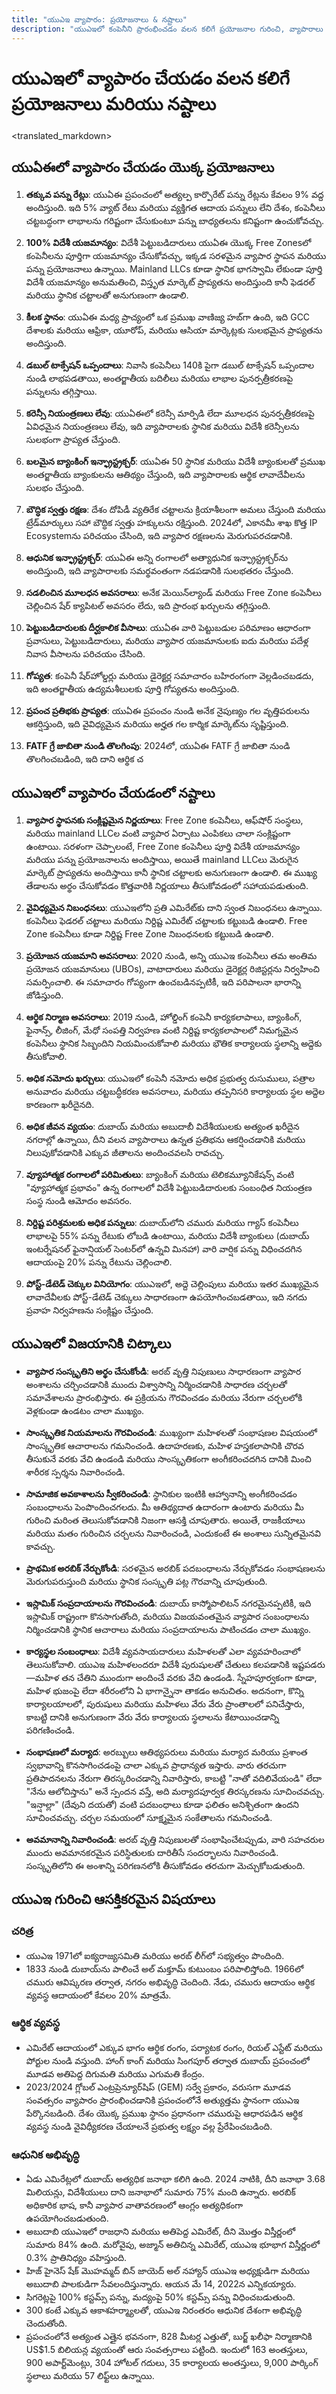 ```yaml
---
title: "యుఎఇ వ్యాపారం: ప్రయోజనాలు & నష్టాలు"
description: "యుఎఇలో కంపెనీని ప్రారంభించడం వలన కలిగే ప్రయోజనాల గురించి, వ్యాపారాలు ఎదుర్కొనే సమస్యలు మరియు యుఎఇ వ్యాపార సంస్థ యొక్క ఉత్తమ ఉపయోగాల పై సమగ్ర అవలోకనం."
---
```


# యుఎఇలో వ్యాపారం చేయడం వలన కలిగే ప్రయోజనాలు మరియు నష్టాలు

<translated_markdown>

## యుఏఈలో వ్యాపారం చేయడం యొక్క ప్రయోజనాలు

1. **తక్కువ పన్ను రేట్లు**: యుఏఈ ప్రపంచంలో అత్యల్ప కార్పొరేట్ పన్ను రేట్లను కేవలం 9% వద్ద అందిస్తుంది. ఇది 5% వ్యాట్ రేటు మరియు వ్యక్తిగత ఆదాయ పన్నులు లేని దేశం, కంపెనీలు చట్టబద్ధంగా లాభాలను గరిష్టంగా చేసుకుంటూ పన్ను బాధ్యతలను కనిష్టంగా ఉంచుకోవచ్చు.

2. **100% విదేశీ యజమాన్యం**: విదేశీ పెట్టుబడిదారులు యుఏఈ యొక్క Free Zonesలో కంపెనీలను పూర్తిగా యజమాన్యం చేసుకోవచ్చు, ఇక్కడ సరళమైన వ్యాపార స్థాపన మరియు పన్ను ప్రయోజనాలు ఉన్నాయి. Mainland LLCs కూడా స్థానిక భాగస్వామి లేకుండా పూర్తి విదేశీ యజమాన్యం అనుమతించి, విస్తృత మార్కెట్ ప్రాప్యతను అందిస్తుంది కానీ ఫెడరల్ మరియు స్థానిక చట్టాలతో అనుగుణంగా ఉండాలి.

3. **కీలక స్థానం**: యుఏఈ మధ్య ప్రాచ్యంలో ఒక ప్రముఖ వాణిజ్య హబ్‌గా ఉంది, ఇది GCC దేశాలకు మరియు ఆఫ్రికా, యూరోప్, మరియు ఆసియా మార్కెట్లకు సులభమైన ప్రాప్యతను అందిస్తుంది.

4. **డబుల్ టాక్సేషన్ ఒప్పందాలు**: నివాసి కంపెనీలు 140కి పైగా డబుల్ టాక్సేషన్ ఒప్పందాల నుండి లాభపడతాయి, అంతర్జాతీయ బదిలీలు మరియు లాభాల పునర్పత్రీకరణపై పన్నులను తగ్గిస్తాయి.

5. **కరెన్సీ నియంత్రణలు లేవు**: యుఏఈలో కరెన్సీ మార్పిడి లేదా మూలధన పునర్పత్రీకరణపై ఏవిధమైన నియంత్రణలు లేవు, ఇది వ్యాపారాలకు స్థానిక మరియు విదేశీ కరెన్సీలను సులభంగా ప్రాప్యత చేస్తుంది.

6. **బలమైన బ్యాంకింగ్ ఇన్ఫ్రాస్ట్రక్చర్**: యుఏఈ 50 స్థానిక మరియు విదేశీ బ్యాంకులతో ప్రముఖ అంతర్జాతీయ బ్యాంకులను ఆతిథ్యం చేస్తుంది, ఇది వ్యాపారాలకు ఆర్థిక లావాదేవీలను సులభం చేస్తుంది.

7. **బౌద్ధిక స్వత్తు రక్షణ**: దేశం దోపిడీ వ్యతిరేక చట్టాలను క్రియాశీలంగా అమలు చేస్తుంది మరియు ట్రేడ్‌మార్కులు సహా బౌద్ధిక స్వత్తు హక్కులను రక్షిస్తుంది. 2024లో, ఎకానమీ శాఖ కొత్త IP Ecosystemను పరిచయం చేసింది, ఇది వ్యాపార రక్షణలను మెరుగుపరచడానికి.

8. **ఆధునిక ఇన్ఫ్రాస్ట్రక్చర్**: యుఏఈ అన్ని రంగాలలో అత్యాధునిక ఇన్ఫ్రాస్ట్రక్చర్‌ను అందిస్తుంది, ఇది వ్యాపారాలకు సమర్థవంతంగా నడపడానికి సులభతరం చేస్తుంది.

9. **సడలించిన మూలధన అవసరాలు**: అనేక మెయిన్‌ల్యాండ్ మరియు Free Zone కంపెనీలు చెల్లించిన షేర్ క్యాపిటల్ అవసరం లేదు, ఇది ప్రారంభ ఖర్చులను తగ్గిస్తుంది.

10. **పెట్టుబడిదారులకు దీర్ఘకాలిక వీసాలు**: యుఏఈ వారి పెట్టుబడుల పరిమాణం ఆధారంగా ప్రవాసులు, పెట్టుబడిదారులు, మరియు వ్యాపార యజమానులకు ఐదు మరియు పదేళ్ల నివాస వీసాలను పరిచయం చేసింది.

11. **గోప్యత**: కంపెనీ షేర్‌హోల్డర్లు మరియు డైరెక్టర్ల సమాచారం బహిరంగంగా వెల్లడించబడదు, ఇది అంతర్జాతీయ ఉద్యమశీలులకు పూర్తి గోప్యతను అందిస్తుంది.

12. **ప్రపంచ ప్రతిభకు ప్రాప్యత**: యుఏఈ ప్రపంచం నుండి అనేక నైపుణ్యం గల వృత్తిపరులను ఆకర్షిస్తుంది, ఇది వైవిధ్యమైన మరియు అర్హత గల కార్మిక మార్కెట్‌ను సృష్టిస్తుంది.

13. **FATF గ్రే జాబితా నుండి తొలగింపు**: 2024లో, యుఏఈ FATF గ్రే జాబితా నుండి తొలగించబడింది, ఇది దాని ఆర్థిక చ

## యుఎఇలో వ్యాపారం చేయడంలో నష్టాలు

1. **వ్యాపార స్థాపనకు సంక్లిష్టమైన నిర్ణయాలు**: Free Zone కంపెనీలు, ఆఫ్‌షోర్ సంస్థలు, మరియు mainland LLCల వంటి వ్యాపార ఏర్పాటు ఎంపికలు చాలా సంక్లిష్టంగా ఉంటాయి. సరళంగా చెప్పాలంటే, Free Zone కంపెనీలు పూర్తి విదేశీ యాజమాన్యం మరియు పన్ను ప్రయోజనాలను అందిస్తాయి, అయితే mainland LLCలు మెరుగైన మార్కెట్ ప్రాప్యతను అందిస్తాయి కానీ స్థానిక చట్టాలకు అనుగుణంగా ఉండాలి. ఈ ముఖ్య తేడాలను అర్థం చేసుకోవడం కొత్తవారికి నిర్ణయాలు తీసుకోవడంలో సహాయపడుతుంది.

2. **వైవిధ్యమైన నిబంధనలు**: యుఎఇలోని ప్రతి ఎమిరేట్‌కు దాని స్వంత నిబంధనలు ఉన్నాయి. కంపెనీలు ఫెడరల్ చట్టాలు మరియు నిర్దిష్ట ఎమిరేట్ చట్టాలకు కట్టుబడి ఉండాలి. Free Zone కంపెనీలు కూడా నిర్దిష్ట Free Zone నిబంధనలకు కట్టుబడి ఉండాలి.

3. **ప్రయోజన యజమాని అవసరాలు**: 2020 నుండి, అన్ని యుఎఇ కంపెనీలు తమ అంతిమ ప్రయోజన యజమానులు (UBOs), వాటాదారులు మరియు డైరెక్టర్ల రిజిస్టర్లను నిర్వహించి సమర్పించాలి. ఈ సమాచారం గోప్యంగా ఉంచబడినప్పటికీ, ఇది పరిపాలనా భారాన్ని జోడిస్తుంది.

4. **ఆర్థిక నిర్మాణ అవసరాలు**: 2019 నుండి, హోల్డింగ్ కంపెనీ కార్యకలాపాలు, బ్యాంకింగ్, ఫైనాన్స్, లీజింగ్, మేధో సంపత్తి నిర్వహణ వంటి నిర్దిష్ట కార్యకలాపాలలో నిమగ్నమైన కంపెనీలు స్థానిక సిబ్బందిని నియమించుకోవాలి మరియు భౌతిక కార్యాలయ స్థలాన్ని అద్దెకు తీసుకోవాలి.

5. **అధిక నమోదు ఖర్చులు**: యుఎఇలో కంపెనీ నమోదు అధిక ప్రభుత్వ రుసుములు, పత్రాల అనువాదం మరియు చట్టబద్ధీకరణ అవసరాలు, మరియు తప్పనిసరి కార్యాలయ స్థల అద్దెల కారణంగా ఖరీదైనది.

6. **అధిక జీవన వ్యయం**: దుబాయ్ మరియు అబుదాబీ విదేశీయులకు అత్యంత ఖరీదైన నగరాల్లో ఉన్నాయి, దీని వలన వ్యాపారాలు ఉన్నత ప్రతిభను ఆకర్షించడానికి మరియు నిలుపుకోవడానికి ఎక్కువ జీతాలను అందించవలసి రావచ్చు.

7. **వ్యూహాత్మక రంగాలలో పరిమితులు**: బ్యాంకింగ్ మరియు టెలికమ్యూనికేషన్స్ వంటి "వ్యూహాత్మక ప్రభావం" ఉన్న రంగాలలో విదేశీ పెట్టుబడిదారులకు సంబంధిత నియంత్రణ సంస్థ నుండి ఆమోదం అవసరం.

8. **నిర్దిష్ట పరిశ్రమలకు అధిక పన్నులు**: దుబాయ్‌లోని చమురు మరియు గ్యాస్ కంపెనీలు లాభాలపై 55% పన్ను రేటుకు లోబడి ఉంటాయి, మరియు విదేశీ బ్యాంకులు (దుబాయ్ ఇంటర్నేషనల్ ఫైనాన్షియల్ సెంటర్‌లో ఉన్నవి మినహా) వారి వార్షిక పన్ను విధించదగిన ఆదాయంపై 20% పన్ను రేటును చెల్లించాలి.

9. **పోస్ట్-డేటెడ్ చెక్కుల వినియోగం**: యుఎఇలో, అద్దె చెల్లింపులు మరియు ఇతర ముఖ్యమైన లావాదేవీలకు పోస్ట్-డేటెడ్ చెక్కులు సాధారణంగా ఉపయోగించబడతాయి, ఇది నగదు ప్రవాహ నిర్వహణను సంక్లిష్టం చేస్తుంది.

## యుఎఇలో విజయానికి చిట్కాలు

- **వ్యాపార సంస్కృతిని అర్థం చేసుకోండి**: అరబ్ వృత్తి నిపుణులు సాధారణంగా వ్యాపార అంశాలను చర్చించడానికి ముందు విశ్వాసాన్ని నిర్మించడానికి సాధారణ చర్చలతో సమావేశాలను ప్రారంభిస్తారు. ఈ ప్రక్రియను గౌరవించడం మరియు నేరుగా చర్చలలోకి వెళ్లకుండా ఉండటం చాలా ముఖ్యం.

- **సాంస్కృతిక నియమాలను గౌరవించండి**: ముఖ్యంగా మహిళలతో సంభాషణల విషయంలో సాంస్కృతిక ఆచారాలను గమనించండి. ఉదాహరణకు, మహిళ హస్తకలాపానికి చొరవ తీసుకునే వరకు వేచి ఉండండి మరియు సాంస్కృతికంగా అంగీకరించదగిన దానికి మించి శారీరక స్పర్శను నివారించండి.

- **సామాజిక అవకాశాలను స్వీకరించండి**: స్థానికుల ఇంటికి ఆహ్వానాన్ని అంగీకరించడం సంబంధాలను పెంపొందించగలదు. మీ ఆతిథ్యదాత ఉదారంగా ఉంటారు మరియు మీ గురించి మరింత తెలుసుకోవడానికి నిజంగా ఆసక్తి చూపుతారు. అయితే, రాజకీయాలు మరియు మతం గురించిన చర్చలను నివారించండి, ఎందుకంటే ఈ అంశాలు సున్నితమైనవి కావచ్చు.

- **ప్రాథమిక అరబిక్ నేర్చుకోండి**: సరళమైన అరబిక్ పదబంధాలను నేర్చుకోవడం సంభాషణలను మెరుగుపరుస్తుంది మరియు స్థానిక సంస్కృతి పట్ల గౌరవాన్ని చూపుతుంది.

- **ఇస్లామిక్ సంప్రదాయాలను గౌరవించండి**: దుబాయ్ కాస్మోపాలిటన్ నగరమైనప్పటికీ, ఇది ఇస్లామిక్ రాష్ట్రంగా కొనసాగుతోంది, మరియు విజయవంతమైన వ్యాపార సంబంధాలను నిర్మించడానికి స్థానిక ఆచారాలు మరియు సంప్రదాయాలను పాటించడం చాలా ముఖ్యం.

- **కార్యస్థల సంబంధాలు**: విదేశీ వ్యవసాయదారులు మహిళలతో ఎలా వ్యవహరించాలో తెలుసుకోవాలి. యుఎఇ మహిళలందరూ విదేశీ పురుషులతో చేతులు కలపడానికి ఇష్టపడరు—మహిళ తన చేతిని ముందుగా అందించే వరకు వేచి ఉండండి. స్నేహపూర్వకంగా కూడా, మహిళ భుజంపై లేదా శరీరంలోని ఏ భాగాన్నైనా తాకడం అనుచితం. అదనంగా, కొన్ని కార్యాలయాలలో, పురుషులు మరియు మహిళలు వేరు వేరు ప్రాంతాలలో పనిచేస్తారు, కాబట్టి దానికి అనుగుణంగా వేరు వేరు కార్యాలయ స్థలాలను కేటాయించడాన్ని పరిగణించండి.

- **సంభాషణలో మర్యాద**: అరబ్బులు ఆతిథ్యపరులు మరియు మర్యాద మరియు ప్రశాంత స్వభావాన్ని కొనసాగించడంపై చాలా ఎక్కువ ప్రాధాన్యత ఇస్తారు. వారు తరచుగా ప్రతిపాదనలను నేరుగా తిరస్కరించడాన్ని నివారిస్తారు, కాబట్టి "నాతో వదిలివేయండి" లేదా "నేను ఆలోచిస్తాను" అనే స్పందన వస్తే, అది మర్యాదపూర్వక తిరస్కరణను సూచించవచ్చు. "ఇన్షాల్లా" (దేవుని దయతో) వంటి పదబంధాలు కూడా ఫలితం అనిశ్చితంగా ఉందని సూచించవచ్చు. చర్చల సమయంలో సూక్ష్మమైన సంకేతాలను గమనించండి.

- **అవమానాన్ని నివారించండి**: అరబ్ వృత్తి నిపుణులతో సంభాషించేటప్పుడు, వారి సహచరుల ముందు అవమానకరమైన పరిస్థితులకు దారితీసే సందర్భాలను నివారించండి. సంస్కృతిలోని ఈ అంశాన్ని పరిగణనలోకి తీసుకోవడం తరచుగా మెచ్చుకోబడుతుంది.

## యుఎఇ గురించి ఆసక్తికరమైన విషయాలు

### చరిత్ర

- యుఎఇ 1971లో ఐక్యరాజ్యసమితి మరియు అరబ్ లీగ్‌లో సభ్యత్వం పొందింది.
- 1833 నుండి దుబాయ్‌ను పాలించే అల్ మక్తూమ్ కుటుంబం పరిపాలిస్తోంది. 1966లో చమురు ఆవిష్కరణ తర్వాత, నగరం అభివృద్ధి చెందింది. నేడు, చమురు ఆదాయం ఆర్థిక వ్యవస్థ ఆదాయంలో కేవలం 20% మాత్రమే.

### ఆర్థిక వ్యవస్థ

- ఎమిరేట్ ఆదాయంలో ఎక్కువ భాగం ఆర్థిక రంగం, పర్యాటక రంగం, రియల్ ఎస్టేట్ మరియు పోర్టుల నుండి వస్తుంది. హాంగ్ కాంగ్ మరియు సింగపూర్ తర్వాత దుబాయ్ ప్రపంచంలో మూడవ అతిపెద్ద దిగుమతి మరియు ఎగుమతి కేంద్రం.
- 2023/2024 గ్లోబల్ ఎంట్రప్రెన్యూర్‌షిప్ (GEM) సర్వే ప్రకారం, వరుసగా మూడవ సంవత్సరం వ్యాపారం ప్రారంభించడానికి ప్రపంచంలోనే అత్యుత్తమ స్థానంగా యుఎఇ పేర్కొనబడింది. దేశం యొక్క ప్రముఖ స్థానం ప్రధానంగా చమురుపై ఆధారపడిన ఆర్థిక వ్యవస్థ నుండి వైవిధ్యీకరణ చేయాలనే ప్రభుత్వ లక్ష్యం వల్ల ప్రేరేపించబడింది.

### ఆధునిక అభివృద్ధి

- ఏడు ఎమిరేట్లలో దుబాయ్ అత్యధిక జనాభా కలిగి ఉంది. 2024 నాటికి, దీని జనాభా 3.68 మిలియన్లు, విదేశీయులు దాని జనాభాలో సుమారు 75% మంది ఉన్నారు. అరబిక్ అధికారిక భాష, కానీ వ్యాపార వాతావరణంలో ఆంగ్లం అత్యధికంగా ఉపయోగించబడుతుంది.
- అబుదాబి యుఎఇలో రాజధాని మరియు అతిపెద్ద ఎమిరేట్, దీని మొత్తం విస్తీర్ణంలో సుమారు 84% ఉంది. మరోవైపు, అజ్మాన్ అతిచిన్న ఎమిరేట్, యుఎఇ భూభాగ విస్తీర్ణంలో 0.3% ప్రాతినిధ్యం వహిస్తుంది.
- హిజ్ హైనెస్ షేక్ మొహమ్మద్ బిన్ జాయెద్ అల్ నహ్యాన్ యుఎఇ అధ్యక్షుడిగా మరియు అబుదాబి పాలకుడిగా సేవలందిస్తున్నారు. ఆయన మే 14, 2022న ఎన్నికయ్యారు.
- సిగరెట్లపై 100% కస్టమ్స్ పన్ను, మద్యంపై 50% కస్టమ్స్ పన్ను విధించబడుతుంది.
- 300 కంటే ఎక్కువ ఆకాశహర్మ్యాలతో, యుఎఇ నిరంతరం ఆధునిక దేశంగా అభివృద్ధి చెందుతోంది.
- ప్రపంచంలోనే అత్యంత ఎత్తైన భవనంగా, 828 మీటర్ల ఎత్తుతో, బుర్జ్ ఖలీఫా నిర్మాణానికి US$1.5 బిలియన్ల వ్యయంతో ఆరు సంవత్సరాలు పట్టింది. ఇందులో 163 అంతస్తులు, 900 అపార్ట్‌మెంట్లు, 304 హోటల్ గదులు, 35 కార్యాలయ అంతస్తులు, 9,000 పార్కింగ్ స్థలాలు మరియు 57 లిఫ్ట్‌లు ఉన్నాయి.
